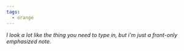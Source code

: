 ```yaml
---
tags:
  - orange
---
```


_I look a lot like the thing you need to type in, but i'm just a front-only emphasized note._
